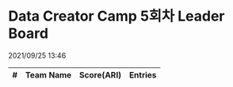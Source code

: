 # Data Creator Camp 5회차 Leader Board
2021/09/25 13:46

|#|Team Name|Score(ARI)|Entries|  
|:---:|:---:|:---:|:---:|  
